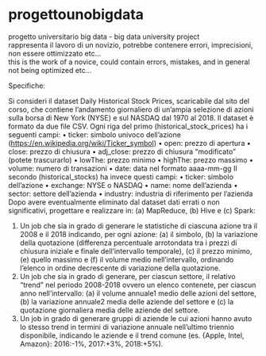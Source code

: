 # progettounobigdata
progetto universitario big data - big data university project </br>
rappresenta il lavoro di un novizio, potrebbe contenere errori, imprecisioni, non essere ottimizzato etc...</br>
this is the work of a novice, could contain errors, mistakes, and in general not being optimized etc...

Specifiche:

Si consideri il dataset Daily Historical Stock Prices, scaricabile dal sito del corso, che contiene l’andamento giornaliero di
un’ampia selezione di azioni sulla borsa di New York (NYSE) e sul NASDAQ dal 1970 al 2018. Il dataset è formato da due file CSV.
Ogni riga del primo (historical_stock_prices) ha i seguenti campi:
• ticker: simbolo univoco dell’azione (https://en.wikipedia.org/wiki/Ticker_symbol)
• open: prezzo di apertura
• close: prezzo di chiusura
• adj_close: prezzo di chiusura “modificato” (potete trascurarlo)
• lowThe: prezzo minimo
• highThe: prezzo massimo
• volume: numero di transazioni
• date: data nel formato aaaa-mm-gg
Il secondo (historical_stocks) ha invece questi campi:
• ticker: simbolo dell’azione
• exchange: NYSE o NASDAQ
• name: nome dell’azienda
• sector: settore dell’azienda
• industry: industria di riferimento per l’azienda
Dopo avere eventualmente eliminato dal dataset dati errati o non significativi, progettare e realizzare in: (a) MapReduce, (b)
Hive e (c) Spark:
1. Un job che sia in grado di generare le statistiche di ciascuna azione tra il 2008 e il 2018 indicando, per ogni azione: (a) il
simbolo, (b) la variazione della quotazione (differenza percentuale arrotondata tra i prezzi di chiusura iniziale e finale
dell’intervallo temporale), (c) il prezzo minimo, (e) quello massimo e (f) il volume medio nell’intervallo, ordinando
l’elenco in ordine decrescente di variazione della quotazione.
2. Un job che sia in grado di generare, per ciascun settore, il relativo “trend” nel periodo 2008-2018 ovvero un elenco
contenete, per ciascun anno nell’intervallo: (a) il volume annuale1 medio delle azioni del settore, (b) la variazione
annuale2 media delle aziende del settore e (c) la quotazione giornaliera media delle aziende del settore.
3. Un job in grado di generare gruppi di aziende le cui azioni hanno avuto lo stesso trend in termini di variazione annuale
nell’ultimo triennio disponibile, indicando le aziende e il trend comune (es. {Apple, Intel, Amazon}: 2016:-1%, 2017:+3%,
2018:+5%). 


